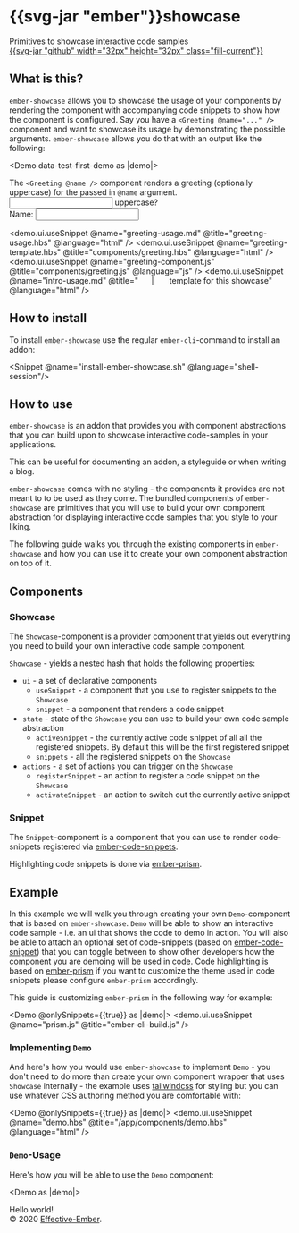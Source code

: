<div class="flex items-center justify-between px-4 py-2 bg-white border-b border-gray-200 sm:py-4 sm:items-baseline">
  <div class="flex items-center justify-between w-full">
    <div>
      <h1
        title="ember-showcase"
        class="flex items-baseline text-base font-semibold leading-6 font-regular md:text-lg"
      >
        <span class="mr-1">{{svg-jar "ember"}}</span>showcase
      </h1>
      <div class="flex-shrink-0 text-xs text-gray-500 sm:text-sm">
        Primitives to showcase interactive code samples
      </div>
    </div>
    <a
      class="text-black cursor-pointer sm:text-gray-500 hover:text-black"
      href="https://github.com/effective-ember/ember-showcase"
    >
      {{svg-jar "github" width="32px" height="32px" class="fill-current"}}
    </a>
  </div>
</div>

<div class="p-4 md-docs">

## What is this?

`ember-showcase` allows you to showcase the usage of your components by
rendering the component with accompanying code snippets to show how the
component is configured. Say you have a `<Greeting @name="..." />` component
and want to showcase its usage by demonstrating the possible arguments.
`ember-showcase` allows you do that with an output like the following:

<!-- BEGIN-SNIPPET intro-usage -->
<Demo data-test-first-demo as |demo|>
  <!-- BEGIN-SNIPPET greeting-usage -->
  <div class="mb-2">
    The <code class="font-bold">&lt;Greeting @name /&gt;</code> component renders a
    greeting (optionally uppercase) for the passed in <code class="font-bold">@name</code> argument.
  </div>

  <div>
    <label>
      <Input @type="checkbox" @checked={{this.uppercase}} />
      uppercase?
    </label>
  </div>
  <div class="mb-4">
    <label>
      Name:
      <Input @placeholder="Enter your name" @value={{this.name}} class="border border-black" />
    </label>
  </div>

  <div class="p-4 border">
    <Greeting @uppercase={{this.uppercase}} @name={{this.name}} />
  </div>
  <!-- END-SNIPPET -->

  <demo.ui.useSnippet @name="greeting-usage.md" @title="greeting-usage.hbs" @language="html" />
  <demo.ui.useSnippet @name="greeting-template.hbs" @title="components/greeting.hbs" @language="html" />
  <demo.ui.useSnippet @name="greeting-component.js" @title="components/greeting.js" @language="js" />
  <demo.ui.useSnippet @name="intro-usage.md" @title="&nbsp; &nbsp; &nbsp; | &nbsp; &nbsp; &nbsp; template for this showcase" @language="html" />
</Demo>
<!-- END-SNIPPET -->

## How to install

To install `ember-showcase` use the regular `ember-cli`-command to install an addon:

<Snippet @name="install-ember-showcase.sh" @language="shell-session"/>

## How to use

`ember-showcase` is an addon that provides you with <span class="underline">component abstractions
that you can build upon</span> to showcase interactive code-samples in your
applications.

This can be useful for <span class="underline">documenting an addon, a styleguide or when writing
a blog</span>.

`ember-showcase` comes with <span class="underline font-bold">no styling</span> - the
components it provides are not meant to to be used as they come. The bundled
components of `ember-showcase` are primitives that you will use to build your
own component abstraction for displaying interactive code samples that you
style to your liking.

The following guide walks you through the existing components in `ember-showcase`
and how you can use it to  create your own component abstraction on top of it.

## Components

### Showcase

The `Showcase`-component is a provider component that yields out everything you
need to build your own interactive code sample component.

`Showcase` - yields a nested hash that holds the following properties:

* `ui` - a set of declarative components
  * `useSnippet` - a component that you use to register snippets to the `Showcase`
  * `snippet` - a component that renders a code snippet
* `state` - state of the `Showcase` you can use to build your own code sample
  abstraction
  * `activeSnippet` - the currently active code snippet of all all the registered
    snippets. By default this will be the first registered snippet
  * `snippets` - all the registered snippets on the `Showcase`
* `actions` - a set of actions you can trigger on the `Showcase`
  * `registerSnippet` - an action to register a code snippet on the `Showcase`
  * `activateSnippet` - an action to switch out the currently active snippet

### Snippet
The `Snippet`-component is a component that you can use to render code-snippets registered via
[ember-code-snippets](https://github.com/ef4/ember-code-snippet).

Highlighting code snippets is done via [ember-prism](https://github.com/shipshapecode/ember-prism).
## Example

In this example we will walk you through creating your own `Demo`-component
that is based on `ember-showcase`. `Demo` will be able to show an interactive
code sample - i.e. an ui that shows the code to demo in action. You will also
be able to attach an optional set of code-snippets (based on
[ember-code-snippet](https://github.com/ef4/ember-code-snippet)) that you can
toggle between to show other developers how the component you are demoing will
be used in code. Code highlighting is based on
[ember-prism](https://github.com/shipshapecode/ember-prism) if you want to customize the theme used in code snippets please configure `ember-prism` accordingly.

This guide is customizing `ember-prism` in the following way for example:

<Demo @onlySnippets={{true}} as |demo|>
  <demo.ui.useSnippet @name="prism.js" @title="ember-cli-build.js" />
</Demo>

### Implementing `Demo`
And here's how you would use `ember-showcase` to implement `Demo` - you don't
need to do more than create your own component wrapper that uses `Showcase`
internally - the example uses [tailwindcss](https://tailwindcss.com/) for
styling but you can use whatever CSS authoring method you are comfortable with:

<Demo @onlySnippets={{true}} as |demo|>
  <demo.ui.useSnippet @name="demo.hbs" @title="<your-app>/app/components/demo.hbs" @language="html" />
</Demo>

### `Demo`-Usage

Here's how you will be able to use the `Demo` component:

<!-- BEGIN-SNIPPET demo-usage -->
<Demo as |demo|>
  <!-- BEGIN-SNIPPET code-snippet -->
  <div>
    Hello world!
  </div>
  <!-- END-SNIPPET -->
  <demo.ui.useSnippet @name="demo-usage.md" @title="template.hbs" @language="html" />
  <demo.ui.useSnippet @name="code-snippet.md" @title="snippet-usage" @language="html" />
</Demo>
<!-- END-SNIPPET -->

</div>
<div
  class="px-4 py-8 pt-8 mt-12 border-t border-gray-200 lg:py-16"
>
  <div class="text-base text-gray-500 leading-6 xl:text-center">
    © 2020 <a href="https://www.effective-ember.com" class="underline">Effective-Ember</a>.
  </div>
</div>
